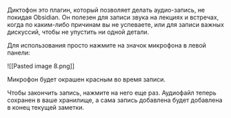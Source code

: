 Диктофон это плагин, который позволяет делать аудио-запись, не покидая Obsidian. Он полезен для записи звука на лекциях и встречах, когда по каким-либо причинам вы не успеваете, или для записи важных дискуссий, чтобы не упустить ни одной детали.

Для использования просто нажмите на значок микрофона в левой панели:

![[Pasted image 8.png]]

Микрофон будет окрашен красным во время записи.

Чтобы закончить запись, нажмите на него еще раз. Аудиофайл теперь сохранен в ваше хранилище, а сама запись добавлена будет добавлена в конец текущей заметки.
